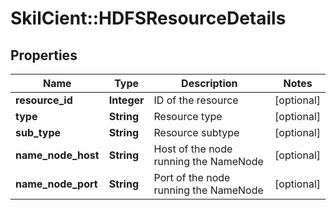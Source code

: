 # SkilCient::HDFSResourceDetails

## Properties
Name | Type | Description | Notes
------------ | ------------- | ------------- | -------------
**resource_id** | **Integer** | ID of the resource | [optional] 
**type** | **String** | Resource type | [optional] 
**sub_type** | **String** | Resource subtype | [optional] 
**name_node_host** | **String** | Host of the node running the NameNode | [optional] 
**name_node_port** | **String** | Port of the node running the NameNode | [optional] 


